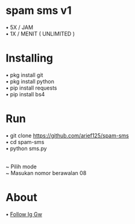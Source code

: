 # spam sms v1
• 5X / JAM<br>
• 1X / MENIT ( UNLIMITED )<br>

# Installing

• pkg install git<br>
• pkg install python<br>
• pip install requests<br>
• pip install bs4<br>

# Run

• git clone https://github.com/arief125/spam-sms<br>
• cd spam-sms<br>
• python sms.py<br><br>

~ Pilih mode<br>
~ Masukan nomor berawalan 08<br>

# About

• <a href="//instagram.com/hyputganz_">Follow Ig Gw</a>
